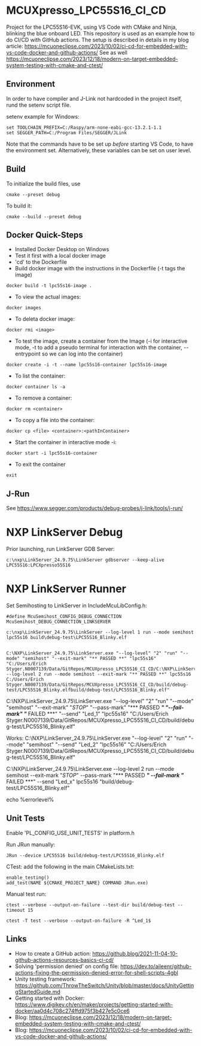 # MCUXpresso_LPC55S16_CI_CD
Project for the LPC55S16-EVK, using VS Code with CMake and Ninja, blinking the blue onboard LED.
This repository is used as an example how to do CI/CD with GitHub actions.
The setup is described in details in my blog article: https://mcuoneclipse.com/2023/10/02/ci-cd-for-embedded-with-vs-code-docker-and-github-actions/
See as well https://mcuoneclipse.com/2023/12/18/modern-on-target-embedded-system-testing-with-cmake-and-ctest/

## Environment
In order to have compiler and J-Link not hardcoded in the project itself, rund the setenv script file.

setenv example for Windows:
```
set TOOLCHAIN_PREFIX=C:/Raspy/arm-none-eabi-gcc-13.2.1-1.1
set SEGGER_PATH=C:/Program Files/SEGGER/JLink
```
Note that the commands have to be set up *before* starting VS Code, to have the environment set.
Alternatively, these variables can be set on user level.

## Build
To initialize the build files, use
```
cmake --preset debug
```
To build it:
```
cmake --build --preset debug
```

## Docker Quick-Steps
- Installed Docker Desktop on Windows
- Test it first with a local docker image
- 'cd' to the Dockerfile
- Build docker image with the instructions in the Dockerfile (-t tags the image)
```
docker build -t lpc55s16-image .
```
- To view the actual images:
```
docker images
```
- To deleta docker image:
```
docker rmi <image>
```

- To test the image, create a container from the Image (-i for interactive mode, -t to add a pseudo terminal for interaction with the container, --entrypoint so we can log into the container)
```
docker create -i -t --name lpc55s16-container lpc55s16-image
```
- To list the container:
```
docker container ls -a
```
- To remove a container:
```
docker rm <container>
```
- To copy a file into the container:
```
docker cp <file> <container>:<pathInContainer>
```
- Start the container in interactive mode -i:
```
docker start -i lpc55s16-container
```
- To exit the container
```
exit
```
## J-Run
See https://www.segger.com/products/debug-probes/j-link/tools/j-run/

# NXP LinkServer Debug
Prior launching, run LinkServer GDB Server:
```
c:\nxp\LinkServer_24.9.75\LinkServer gdbserver --keep-alive LPC55S16:LPCXpresso55S16
```

# NXP LinkServer Runner
Set Semihosting to LinkServer in IncludeMcuLibConfig.h:
```
#define McuSemihost_CONFIG_DEBUG_CONNECTION         McuSemihost_DEBUG_CONNECTION_LINKSERVER
```
```
c:\nxp\LinkServer_24.9.75\LinkServer --log-level 1 run --mode semihost lpc55s16 build\debug-test\LPC55S16_Blinky.elf


C:\NXP\LinkServer_24.9.75\LinkServer.exe "--log-level" "2" "run" "--mode" "semihost" "--exit-mark" "** PASSED **" "lpc55s16" "C:/Users/Erich Styger.N0007139/Data/GitRepos/MCUXpresso_LPC55S16_CI_CD/C:\NXP\LinkServer_24.9.75\LinkServer.exe --log-level 2 run --mode semihost --exit-mark "** PASSED **" lpc55s16 C:/Users/Erich Styger.N0007139/Data/GitRepos/MCUXpresso_LPC55S16_CI_CD/build/debug-test/LPC55S16_Blinky.elfbuild/debug-test/LPC55S16_Blinky.elf"
```

C:\NXP\LinkServer_24.9.75\LinkServer.exe "--log-level" "2" "run" "--mode" "semihost" "--exit-mark" "*STOP*" "--pass-mark" "*** PASSED ***" "--fail-mark" "*** FAILED ***" "--send" "Led_1" "lpc55s16" "C:/Users/Erich Styger.N0007139/Data/GitRepos/MCUXpresso_LPC55S16_CI_CD/build/debug-test/LPC55S16_Blinky.elf"

Works:
C:\NXP\LinkServer_24.9.75\LinkServer.exe "--log-level" "2" "run" "--mode" "semihost" "--send" "Led_2" "lpc55s16" "C:/Users/Erich Styger.N0007139/Data/GitRepos/MCUXpresso_LPC55S16_CI_CD/build/debug-test/LPC55S16_Blinky.elf"


C:\NXP\LinkServer_24.9.75\LinkServer.exe --log-level 2 run --mode semihost --exit-mark "*STOP*" --pass-mark "*** PASSED ***" --fail-mark "*** FAILED ***" --send "Led_x" lpc55s16 "build/debug-test/LPC55S16_Blinky.elf"

echo %errorlevel%  

## Unit Tests
Enable 'PL_CONFIG_USE_UNIT_TESTS' in platform.h

Run JRun manually:
```
JRun --device LPC55S16 build/debug-test/LPC55S16_Blinky.elf
```
CTest: add the following in the main CMakeLists.txt:
```
enable_testing()
add_test(NAME ${CMAKE_PROJECT_NAME} COMMAND JRun.exe)
```
Manual test run:
```
ctest --verbose --output-on-failure --test-dir build/debug-test --timeout 15

ctest -T test --verbose --output-on-failure -R ^Led_1$
```

## Links
- How to create a GitHub action: https://github.blog/2021-11-04-10-github-actions-resources-basics-ci-cd/
- Solving 'permission denied' on config file: https://dev.to/aileenr/github-actions-fixing-the-permission-denied-error-for-shell-scripts-4gbl
- Unity testing framework: https://github.com/ThrowTheSwitch/Unity/blob/master/docs/UnityGettingStartedGuide.md
- Getting started with Docker: https://www.digikey.ch/en/maker/projects/getting-started-with-docker/aa0d4c708c274ffd975f3b427e5c0ce6
- Blog: https://mcuoneclipse.com/2023/12/18/modern-on-target-embedded-system-testing-with-cmake-and-ctest/
- Blog: https://mcuoneclipse.com/2023/10/02/ci-cd-for-embedded-with-vs-code-docker-and-github-actions/
